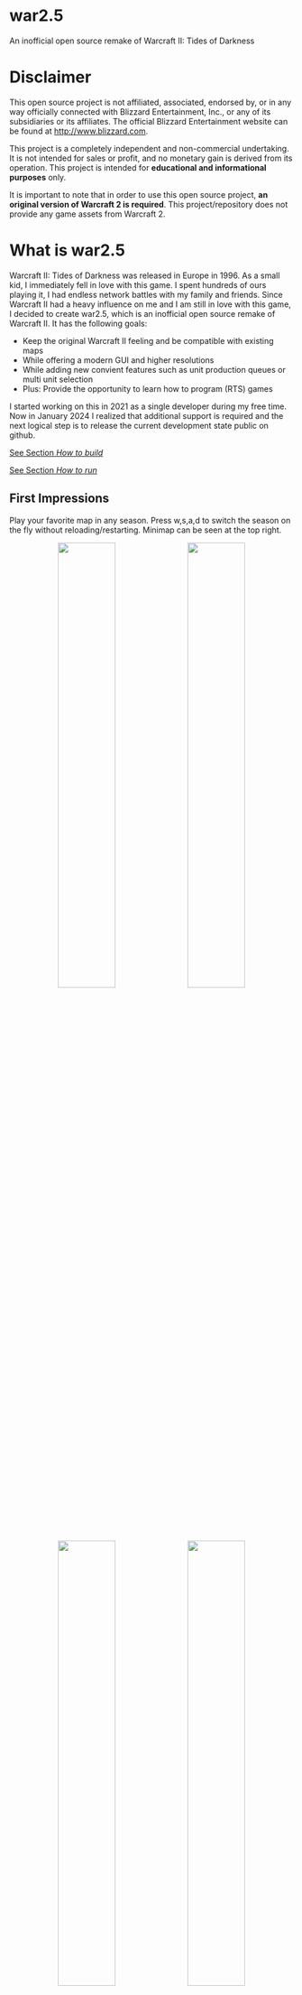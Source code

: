 # war2.5
An inofficial open source remake of Warcraft II: Tides of Darkness

# Disclaimer
This open source project is not affiliated, associated, endorsed by, or in any way officially connected with Blizzard Entertainment, Inc., or any of its subsidiaries or its affiliates. The official Blizzard Entertainment website can be found at http://www.blizzard.com.

This project is a completely independent and non-commercial undertaking. It is not intended for sales or profit, and no monetary gain is derived from its operation. This project is intended for **educational and informational purposes** only.

It is important to note that in order to use this open source project, **an original version of Warcraft 2 is required**. This project/repository does not provide any game assets from Warcraft 2.


# What is war2.5
Warcraft II: Tides of Darkness was released in Europe in 1996. As a small kid, I immediately fell in love with this game. I spent hundreds of ours playing it, I had endless network battles with my family and friends. Since Warcraft II had a heavy influence on me and I am still in love with this game, I decided to create war2.5, which is an inofficial open source remake of Warcraft II. It has the following goals:

- Keep the original Warcraft II feeling and be compatible with existing maps
- While offering a modern GUI and higher resolutions
- While adding new convient features such as unit production queues or multi unit selection
- Plus: Provide the opportunity to learn how to program (RTS) games

I started working on this in 2021 as a single developer during my free time. Now in January 2024 I realized that additional support is required and the next logical step is to release the current development state public on github.

[See Section *How to build*](#how-to-build)

[See Section *How to run*](#how-to-run)

## First Impressions
Play your favorite map in any season. Press w,s,a,d to switch the season on the fly without reloading/restarting. Minimap can be seen at the top right.

<p align="center">
  <img src="https://github.com/hsbgit/war25/blob/main/github_media/0%20summer.png" width="45%"/>
  <img src="https://github.com/hsbgit/war25/blob/main/github_media/0%20swamp.png" width="45%"/>
</p>
<p align="center">
  <img src="https://github.com/hsbgit/war25/blob/main/github_media/0%20wasteland.png" width="45%"/>
  <img src="https://github.com/hsbgit/war25/blob/main/github_media/0%20winter.png" width="45%"/>
</p>


## Programming language: C++ and a bit of C
C++ is the programming language I started learning programming with. I wanted to create an open source project that uses object-oriented programming (OOP) in modern C++. Thus, classes, inheritance, polymorphism and further concepts are used. My goal was to write code that is maintainable and flexible while using modern C++ such as C++17 and C++20 features. You know Warcraft II and as a programmer you expect objects of type "Mage"? Then just look into Mage.h and Mage.cpp. Interested in how Peasants mine gold? Just open CompositeStateMining.h and have a look. 

The current game is designed using the RTS lockstep approach. This means, all relevant actions such as unit production or movements result in events that are executed at the beginning of a new gameframe (=tick). This is especially important when considering so far missing multiplayer code. The current code is far from perfect, but I think it allows you to contribute. You contribution is highly welcomed!

[See Section *How to build*](#how-to-build)

## What is the current state of development of war2.5?
As written, I worked for three years in my rare freetime, completely alone on this project. Nonetheless, this project has a quite advanced development state. war2.5 is at least a bit playable! Many game mechanics have already been implemented. However, several major components are still missing, such as proper animation and time/frame management, network, AI... Just some of the things that work:

-	Compatible with 99% of the existing *.pud files. Some *.pud lead to crashes but this is sth. for later investigation
-	Sound
-	Full working minimap
-	All human and orc buildings are fully functional
-	Town halls and towers can be upgraded
-	Technology upgrades are working
-	Peasants can chop wood, mine gold
-	(Land) Units can move, patrol
-	Fully working AStar path finding
-	Some units already have their special abilities, e.g. demolition dwarfes can explode, ogre mages can cast runes, etc.
-	...

[See Section *How to run*](#how-to-run)


## Big Thanks
This work would definitely not have been possible without

 - [Warcraft II PUDs utilities](https://github.com/war2/war2tools) written by Jean Guyomarc'h to handle pud files and icons
 - [Wargus Importer and scripts for Warcraft II](https://github.com/Wargus/wargus) which are used to initially extract media from the original Warcraft 2 copy

## What is missing in war2.5? What can I contribute?
Oh well, a lot of things are either missing, buggy or might be optimized. There are small things you could start with, e.g., when double clicking a unit all visible units of the same type should be selected. And there are big things you could contribute, e.g., optimizing pathfinding. Some more examples:

- Do not allow Townhall placement too close to goldmines
- Fix unit animations, e.g., Peasants currently always carry wood
- Peasants should only be able to build water buildings on the coastline, not on grass...
- Air units are implemented, but buggy as they cover 4 tiles. If you move them around, you will likely get a crash
- Same: Sea units are existing, but buggy as they cover 4 tiles. If you move them around, you will likely get a crash
- Pathfinding: shortest entry/exit between a Townhall and Goldmine (so far gold is returned to the top left tile of a Townhall)
- Correct forest and mountain tiles when wood is chopped or mountains exploded
- Annoying units by clicking on them
- Soundmanager: Just play a specific sound once per gameframe to avoid "sound cracks"
- Message system. E.g., if a peasant says "Work done" you should be able to press space to get to the message origin

As you can see, there are plenty of places to start with. You contribution is highly welcomed!

## More Impressions
**Debug mode** allows for, e.g., inspecting tiles: 
<p align="center">
  <img src="https://github.com/hsbgit/war25/blob/main/github_media/1%20debug_mode.png" width="100%"/>
</p>


**Exploration** is partially working:
<p align="center">
  <img src="https://github.com/hsbgit/war25/blob/main/github_media/2%20exploration.png" width="100%"/>
</p>


Buildings **have production queues**:
<p align="center">
  <img src="https://github.com/hsbgit/war25/blob/main/github_media/3%20production%20queues.png" width="60%"/>
</p>


Select and command as many units as you like:
<p align="center">
  <img src="https://github.com/hsbgit/war25/blob/main/github_media/4%20multi%20unit%20selection.png" width="60%"/>
</p>


Pathfinding using **AStar**:
<p align="center">
  <img src="https://github.com/hsbgit/war25/blob/main/github_media/5%20path%20finding%201.png" width="55%"/>
  <img src="https://github.com/hsbgit/war25/blob/main/github_media/5%20path%20finding%202.png" width="55%"/>
</p>


Play the original **game music** (or add own sound files):
<p align="center">
  <img src="https://github.com/hsbgit/war25/blob/main/github_media/6%20music%20player.png" width="40%"/>
</p>


Use the **pud browser** to load any map you want:
<p align="center">
  <img src="https://github.com/hsbgit/war25/blob/main/github_media/7%20pud%20browser.png" width="60%"/>
</p>


<p align="center">
  <img src="https://github.com/hsbgit/war25/blob/main/github_media/7%20pud%20browser%20map%20loaded.png" width="80%"/>
</p>



# How to build
## Linux
Building on linux has been done on Ubuntu.
**Note:** war2.5 can be built&run on Ubuntu also inside VirtualBox. 

### 1. Install Required Packages
```bash
sudo apt install libsdl2-image-2.0-0 libsdl2-image-dev libsdl2-mixer-2.0-0 libsdl2-mixer-dev libsdl2-ttf-2.0-0 libsdl2-ttf-dev git cmake  
```

### 2. Compile&Install war2tools
```bash
git clone https://github.com/war2/war2tools.git
cd war2tools
mkdir build
cd build
cmake ..
make
sudo make install
```

### 3. Compile&Install glfw
```bash
git clone https://github.com/glfw/glfw.git
cd glfw
mkdir build
cd build
cmake ..
make
sudo make install
```

### 4. Build war25
```bash
git clone https://github.com/hsbgit/war25.git
cd war25
mkdir build
cd build
cmake ..
make -j4
```
**DONE**

## Windows
Unfortunately, we have can’t simply do *sudo apt-get install* all required libs when using windows. Hence, we have to get the following third party libraries on our own. However, we do not build them; We simply use the provided releases.

To make things even more simple, a fully functional set of libs is already included in 3rdparty/win. This means the following steps are not required unless you want to change to another lib version.

### SDL2
* https://github.com/libsdl-org/SDL/releases
* Download pre-compiled release for visual studio
* E.g., SDL2-devel-2.30.0-VC.zip
* Unzip into 3rdparty/win/, e.g., /3rdparty/win/SDL2-2.30.0/

### SDL_image
* https://github.com/libsdl-org/SDL_image/releases
* Download pre-compiled release for visual studio
* E.g., SDL2_image-devel-2.8.2-VC.zip
* Unzip into 3rdparty/win/

### SDL_mixer
* https://github.com/libsdl-org/SDL_mixer/releases
* Download pre-compiled release for visual studio
* E.g., SDL2_mixer-devel-2.8.0-VC.zip
* Unzip into 3rdparty/win/

### war2tools
war2tools has no pre-compiled release. Thus, we have to compile this lib on our own:

* Clone https://github.com/war2/war2tools.git
* Extract
* Open with cmake-gui
* Set "Where to build the binaries" to a new "build" folder
* Generate
* Compile with visual studio
* Copy build/libpud/Release/libpud.lib and libwar2.lib into 3rdparty/win/war2tools/lib
* Copy include folder to 3rdparty/win/war2tools/include

### CMakeLists.txt
Change the windows 3rdparty/win/ paths to the paths corresponding with the correct lib version numbers.

**Done**, compiling and linking should work.

### Required DLLs
Copy DLLs from their respective lib folders to the build folder
* SDL2_image.dll
* SDL2_mixer.dll
* SDL2.dll


# How to run (Linux&Windows)
This repository does not contain any Warcraft 2 assets. Hence, to run war2.5, a Warcraft 2 Battle.Net edition is required for data extraction. Your CD folder should look like this:

<p align="center">
  <img src="https://github.com/hsbgit/war25/blob/main/github_media/war2_iso_contents.png"/>
</p>

As a first step, we have to extract the assets (sounds, graphics, etc.) from the CD. This work would definitely not be possible without [Wargus Importer and scripts for Warcraft II](https://github.com/Wargus/wargus) which are used to initially extract media from your original Warcraft 2 copy.

* [Download the wartool executable](https://github.com/hsbgit/war25/raw/main/wartool/wartool.zip). The wartool executable as a part of the Wargus project allows extracting required assets from your Battle.Net CD.
* Use wartool (Linux) or wartool.exe (Windows)
* Run (replace _your_warcraft2_cd_folder_ with the actual folder path):
```bash
wartool.exe your_warcraft2_cd_folder extracted_data
```
* Folder _extracted_data_ should now contain several folders
* Copy the folders _extracted_data/graphics_, _extracted_data/music_ and _extracted_data/sounds_ into the war2.5 _build/data_ folder
* The final result should look like this (the folders _maps_ and _tilesets_ where already included inside the  _build/data_ folder):

<p align="center">
  <img src="https://github.com/hsbgit/war25/blob/main/github_media/war25_build_data.png"/>
</p>

That's it, start war2.5!
